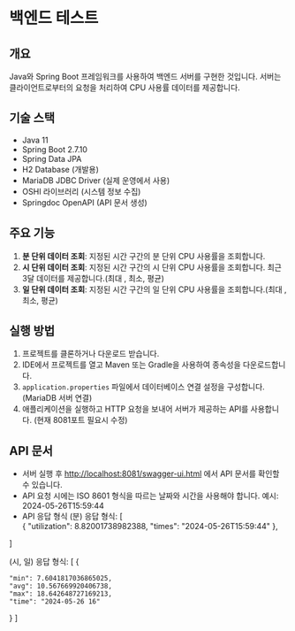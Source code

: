 # 백엔드 테스트 

## 개요
Java와 Spring Boot 프레임워크를 사용하여 백엔드 서버를 구현한 것입니다. 서버는 클라이언트로부터의 요청을 처리하여 CPU 사용률 데이터를 제공합니다.

## 기술 스택
- Java 11
- Spring Boot 2.7.10
- Spring Data JPA
- H2 Database (개발용)
- MariaDB JDBC Driver (실제 운영에서 사용)
- OSHI 라이브러리 (시스템 정보 수집)
- Springdoc OpenAPI (API 문서 생성)

## 주요 기능
1. **분 단위 데이터 조회**: 지정된 시간 구간의 분 단위 CPU 사용률을 조회합니다.
2. **시 단위 데이터 조회**: 지정된 시간 구간의 시 단위 CPU 사용률을 조회합니다. 최근 3달 데이터를 제공합니다.(최대 , 최소, 평균)
3. **일 단위 데이터 조회**: 지정된 시간 구간의 일 단위 CPU 사용률을 조회합니다.(최대 , 최소, 평균)

## 실행 방법
1. 프로젝트를 클론하거나 다운로드 받습니다.
2. IDE에서 프로젝트를 열고 Maven 또는 Gradle을 사용하여 종속성을 다운로드합니다.
3. `application.properties` 파일에서 데이터베이스 연결 설정을 구성합니다. (MariaDB 서버 연결)
4. 애플리케이션을 실행하고 HTTP 요청을 보내어 서버가 제공하는 API를 사용합니다. (현재 8081포트 필요시 수정)

## API 문서
- 서버 실행 후 [http://localhost:8081/swagger-ui.html](http://localhost:8081/swagger-ui.html) 에서 API 문서를 확인할 수 있습니다.
- API 요청 시에는 ISO 8601 형식을 따르는 날짜와 시간을 사용해야 합니다.
  예시: 2024-05-26T15:59:44
- API 응답 형식
(분)
응답 형식: [  
{
    "utilization": 8.82001738982388,
    "times": "2024-05-26T15:59:44"
  },

]


(시, 일)
응답 형식: [
  {
  
    "min": 7.6041817036865025,
    "avg": 10.567669920406738,
    "max": 18.642648727169213,
    "time": "2024-05-26 16"
  }
]
